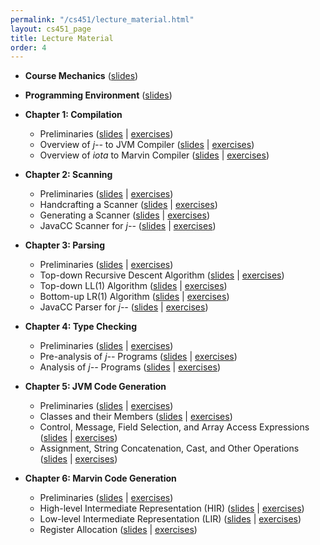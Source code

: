 ```yaml
---
permalink: "/cs451/lecture_material.html"
layout: cs451_page
title: Lecture Material
order: 4
---
```


- **Course Mechanics** ([slides](https://www.cs.umb.edu/~siyer/teaching/cs451/course_mechanics.pdf))

- **Programming Environment** ([slides](https://www.cs.umb.edu/~siyer/teaching/cs451/programming_environment.pdf))

- **Chapter 1: Compilation** 
  - Preliminaries ([slides](https://www.cs.umb.edu/~siyer/teaching/cs451/compilation1.pdf) \| [exercises](https://www.cs.umb.edu/~siyer/teaching/cs451/compilation1_exercises.pdf))
  - Overview of *j\-\-* to JVM Compiler ([slides](https://www.cs.umb.edu/~siyer/teaching/cs451/compilation2.pdf) \| [exercises](https://www.cs.umb.edu/~siyer/teaching/cs451/compilation2_exercises.pdf))
  - Overview of *iota* to Marvin Compiler ([slides](https://www.cs.umb.edu/~siyer/teaching/cs451/compilation3.pdf) \| [exercises](https://www.cs.umb.edu/~siyer/teaching/cs451/compilation3_exercises.pdf))    
  
- **Chapter 2: Scanning**
  - Preliminaries ([slides](https://www.cs.umb.edu/~siyer/teaching/cs451/scanning1.pdf) \| [exercises](https://www.cs.umb.edu/~siyer/teaching/cs451/scanning1_exercises.pdf))
  - Handcrafting a Scanner ([slides](https://www.cs.umb.edu/~siyer/teaching/cs451/scanning2.pdf) \| [exercises](https://www.cs.umb.edu/~siyer/teaching/cs451/scanning3_exercises.pdf))
  - Generating a Scanner ([slides](https://www.cs.umb.edu/~siyer/teaching/cs451/scanning1.pdf) \| [exercises](https://www.cs.umb.edu/~siyer/teaching/cs451/scanning3_exercises.pdf))
  - JavaCC Scanner for *j\-\-* ([slides](https://www.cs.umb.edu/~siyer/teaching/cs451/scanning4.pdf) \| [exercises](https://www.cs.umb.edu/~siyer/teaching/cs451/scanning4_exercises.pdf))

- **Chapter 3: Parsing**
  - Preliminaries ([slides](https://www.cs.umb.edu/~siyer/teaching/cs451/parsing1.pdf) \| [exercises](https://www.cs.umb.edu/~siyer/teaching/cs451/parsing1_exercises.pdf))
  - Top-down Recursive Descent Algorithm ([slides](https://www.cs.umb.edu/~siyer/teaching/cs451/parsing2.pdf) \| [exercises](https://www.cs.umb.edu/~siyer/teaching/cs451/parsing2_exercises.pdf))
  - Top-down LL(1) Algorithm ([slides](https://www.cs.umb.edu/~siyer/teaching/cs451/parsing3.pdf) \| [exercises](https://www.cs.umb.edu/~siyer/teaching/cs451/parsing3_exercises.pdf))
  - Bottom-up LR(1) Algorithm ([slides](https://www.cs.umb.edu/~siyer/teaching/cs451/parsing4.pdf) \| [exercises](https://www.cs.umb.edu/~siyer/teaching/cs451/parsing4_exercises.pdf))
  - JavaCC Parser for *j\-\-* ([slides](https://www.cs.umb.edu/~siyer/teaching/cs451/parsing5.pdf) \| [exercises](https://www.cs.umb.edu/~siyer/teaching/cs451/parsing5_exercises.pdf))

- **Chapter 4: Type Checking**
  - Preliminaries ([slides](https://www.cs.umb.edu/~siyer/teaching/cs451/type_checking1.pdf) \| [exercises](https://www.cs.umb.edu/~siyer/teaching/cs451/type_checking1_exercises.pdf))
  - Pre-analysis of *j\-\-* Programs ([slides](https://www.cs.umb.edu/~siyer/teaching/cs451/type_checking2.pdf) \| [exercises](https://www.cs.umb.edu/~siyer/teaching/cs451/type_checking2_exercises.pdf))
  - Analysis of *j\-\-* Programs ([slides](https://www.cs.umb.edu/~siyer/teaching/cs451/type_checking3.pdf) \| [exercises](https://www.cs.umb.edu/~siyer/teaching/cs451/type_checking3_exercises.pdf))

- **Chapter 5: JVM Code Generation**
  - Preliminaries ([slides](https://www.cs.umb.edu/~siyer/teaching/cs451/jvm_code_generation1.pdf) \| [exercises](https://www.cs.umb.edu/~siyer/teaching/cs451/jvm_code_generation1_exercises.pdf))
  - Classes and their Members ([slides](https://www.cs.umb.edu/~siyer/teaching/cs451/jvm_code_generation2.pdf) \| [exercises](https://www.cs.umb.edu/~siyer/teaching/cs451/jvm_code_generation2_exercises.pdf))
  - Control, Message, Field Selection, and Array Access Expressions ([slides](https://www.cs.umb.edu/~siyer/teaching/cs451/jvm_code_generation3.pdf) \| [exercises](https://www.cs.umb.edu/~siyer/teaching/cs451/jvm_code_generation3_exercises.pdf))
  - Assignment, String Concatenation, Cast, and Other Operations ([slides](https://www.cs.umb.edu/~siyer/teaching/cs451/jvm_code_generation4.pdf) \| [exercises](https://www.cs.umb.edu/~siyer/teaching/cs451/jvm_code_generation4_exercises.pdf))      

- **Chapter 6: Marvin Code Generation**
  - Preliminaries ([slides](https://www.cs.umb.edu/~siyer/teaching/cs451/marvin_code_generation1.pdf) \| [exercises](https://www.cs.umb.edu/~siyer/teaching/cs451/marvin_code_generation1_exercises.pdf))
  - High-level Intermediate Representation (HIR) ([slides](https://www.cs.umb.edu/~siyer/teaching/cs451/marvin_code_generation2.pdf) \| [exercises](https://www.cs.umb.edu/~siyer/teaching/cs451/marvin_code_generation2_exercises.pdf))
  - Low-level Intermediate Representation (LIR) ([slides](https://www.cs.umb.edu/~siyer/teaching/cs451/marvin_code_generation3.pdf) \| [exercises](https://www.cs.umb.edu/~siyer/teaching/cs451/marvin_code_generation3_exercises.pdf))
  - Register Allocation ([slides](https://www.cs.umb.edu/~siyer/teaching/cs451/marvin_code_generation4.pdf) \| [exercises](https://www.cs.umb.edu/~siyer/teaching/cs451/marvin_code_generation4_exercises.pdf))
  